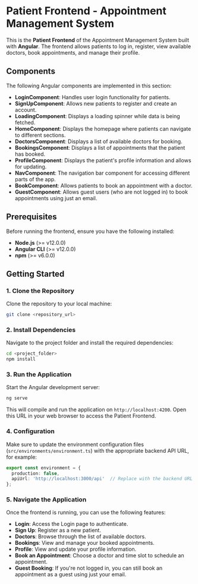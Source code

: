 # Patient Frontend - Appointment Management System

This is the **Patient Frontend** of the Appointment Management System built with **Angular**. The frontend allows patients to log in, register, view available doctors, book appointments, and manage their profile.

## Components

The following Angular components are implemented in this section:

- **LoginComponent**: Handles user login functionality for patients.
- **SignUpComponent**: Allows new patients to register and create an account.
- **LoadingComponent**: Displays a loading spinner while data is being fetched.
- **HomeComponent**: Displays the homepage where patients can navigate to different sections.
- **DoctorsComponent**: Displays a list of available doctors for booking.
- **BookingsComponent**: Displays a list of appointments that the patient has booked.
- **ProfileComponent**: Displays the patient's profile information and allows for updating.
- **NavComponent**: The navigation bar component for accessing different parts of the app.
- **BookComponent**: Allows patients to book an appointment with a doctor.
- **GuestComponent**: Allows guest users (who are not logged in) to book appointments using just an email.

## Prerequisites

Before running the frontend, ensure you have the following installed:

- **Node.js** (>= v12.0.0)
- **Angular CLI** (>= v12.0.0)
- **npm** (>= v6.0.0)

## Getting Started

### 1. Clone the Repository

Clone the repository to your local machine:

```bash
git clone <repository_url>
```

### 2. Install Dependencies

Navigate to the project folder and install the required dependencies:

```bash
cd <project_folder>
npm install
```

### 3. Run the Application

Start the Angular development server:

```bash
ng serve
```

This will compile and run the application on `http://localhost:4200`. Open this URL in your web browser to access the Patient Frontend.

### 4. Configuration

Make sure to update the environment configuration files (`src/environments/environment.ts`) with the appropriate backend API URL, for example:

```typescript
export const environment = {
  production: false,
  apiUrl: 'http://localhost:3000/api'  // Replace with the backend URL
};
```

### 5. Navigate the Application

Once the frontend is running, you can use the following features:

- **Login**: Access the Login page to authenticate.
- **Sign Up**: Register as a new patient.
- **Doctors**: Browse through the list of available doctors.
- **Bookings**: View and manage your booked appointments.
- **Profile**: View and update your profile information.
- **Book an Appointment**: Choose a doctor and time slot to schedule an appointment.
- **Guest Booking**: If you're not logged in, you can still book an appointment as a guest using just your email.

